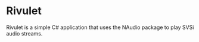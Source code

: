 # Rivulet

Rivulet is a simple C# application that uses the NAudio package to play SVSi audio streams.
